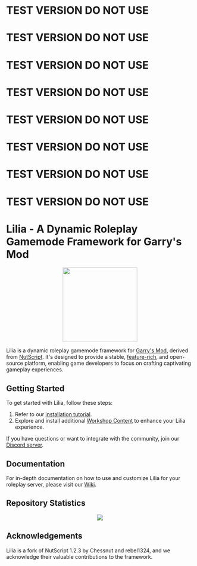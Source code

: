 # TEST VERSION DO NOT USE
# TEST VERSION DO NOT USE
# TEST VERSION DO NOT USE
# TEST VERSION DO NOT USE
# TEST VERSION DO NOT USE
# TEST VERSION DO NOT USE
# TEST VERSION DO NOT USE
# TEST VERSION DO NOT USE
 # Lilia - A Dynamic Roleplay Gamemode Framework for Garry's Mod

<p align="center">
  <img src="https://i.imgur.com/2bByf9w.png" width="200">
</p>

Lilia is a dynamic roleplay gamemode framework for [Garry's Mod](https://gmod.facepunch.com/), derived from [NutScript](https://github.com/NutScript/NutScript). It's designed to provide a stable, [feature-rich](https://github.com/Lilia-Framework/Lilia/wiki/Features-List), and open-source platform, enabling game developers to focus on crafting captivating gameplay experiences.

## Getting Started

To get started with Lilia, follow these steps:

1. Refer to our [installation tutorial](https://github.com/Lilia-Framework/Lilia/wiki/Installation-Tutorial).
2. Explore and install additional [Workshop Content](https://steamcommunity.com/sharedfiles/filedetails/?id=2959728255) to enhance your Lilia experience.

If you have questions or want to integrate with the community, join our [Discord server](https://discord.gg/jjrhyeuzYV).

## Documentation

For in-depth documentation on how to use and customize Lilia for your roleplay server, please visit our [Wiki](https://github.com/Lilia-Framework/Lilia/wiki).

## Repository Statistics

<p align="center">
  <img src="https://repobeats.axiom.co/api/embed/660cce650311f7194a70c7b65fb5e33506950da8.svg">
</p>

## Acknowledgements

Lilia is a fork of NutScript 1.2.3 by Chessnut and rebel1324, and we acknowledge their valuable contributions to the framework.

